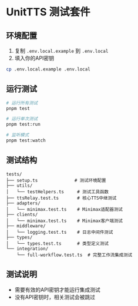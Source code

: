 # UnitTTS 测试套件

## 环境配置

1. 复制 `.env.local.example` 到 `.env.local`
2. 填入你的API密钥

```bash
cp .env.local.example .env.local
```

## 运行测试

```bash
# 运行所有测试
pnpm test

# 运行单次测试
pnpm test:run

# 监听模式
pnpm test:watch
```

## 测试结构

```
tests/
├── setup.ts              # 测试环境配置
├── utils/
│   └── testHelpers.ts     # 测试工具函数
├── ttsRelay.test.ts       # 核心TTS中继测试
├── adapters/
│   └── minimax.test.ts    # Minimax适配器测试
├── clients/
│   └── minimax.test.ts    # Minimax客户端测试
├── middleware/
│   └── logging.test.ts    # 日志中间件测试
├── types/
│   └── types.test.ts      # 类型定义测试
└── integration/
    └── full-workflow.test.ts  # 完整工作流集成测试
```

## 测试说明

- 需要有效的API密钥才能运行集成测试
- 没有API密钥时，相关测试会被跳过
